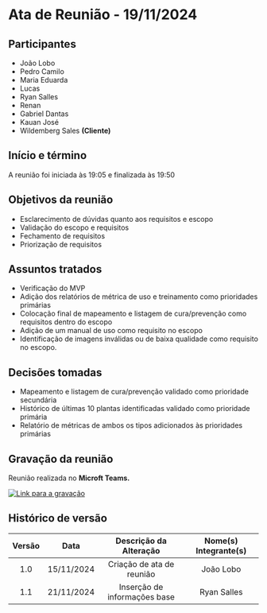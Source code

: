 # Ata de Reunião - 19/11/2024

## Participantes

- João Lobo
- Pedro Camilo
- Maria Eduarda
- Lucas
- Ryan Salles
- Renan
- Gabriel Dantas
- Kauan José
- Wildemberg Sales **(Cliente)**

## Início e término

A reunião foi iniciada às 19:05 e finalizada às 19:50

## Objetivos da reunião
- Esclarecimento de dúvidas quanto aos requisitos e escopo
- Validação do escopo e requisitos
- Fechamento de requisitos
- Priorização de requisitos
## Assuntos tratados
- Verificação do MVP
- Adição dos relatórios de métrica de uso e treinamento como prioridades primárias
- Colocação final de mapeamento e listagem de cura/prevenção como requisitos dentro do escopo
- Adição de um manual de uso como requisito no escopo
- Identificação de imagens inválidas ou de baixa qualidade como requisito no escopo.

## Decisões tomadas
- Mapeamento e listagem de cura/prevenção validado como prioridade secundária
- Histórico de últimas 10 plantas identificadas validado como prioridade primária
- Relatório de métricas de ambos os tipos adicionados às prioridades primárias

## Gravação da reunião

Reunião realizada no **Microft Teams.**

[![Link para a gravação]()](https://www.youtube.com/embed/wQ7-g96wuYg?si=tv5qbdRioPy0zEIL)

## Histórico de versão

| Versão |    Data    |  Descrição da Alteração      | Nome(s) Integrante(s) |
| :----: | :--------: | :-----------------------:    | :-------------------: |
|  1.0   | 15/11/2024 | Criação de ata de reunião    |       João Lobo       |
|  1.1   | 21/11/2024 | Inserção de informações base |       Ryan Salles     |
